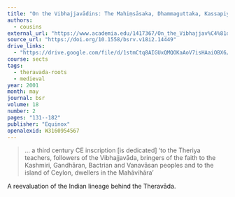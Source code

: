 ```yaml
---
title: "On the Vibhajjavādins: The Mahiṃsāsaka, Dhammaguttaka, Kassapiya and Tambapaṇṇiya branches of the Ancient Theriyas"
authors:
  - cousins
external_url: "https://www.academia.edu/1417367/On_the_Vibhajjav%C4%81dins_The_Mahi%E1%B9%83s%C4%81saka_Dhammaguttaka_Kassapiya_and_Tambapa%E1%B9%87%E1%B9%87iya_branches_of_the_ancient_Theriyas"
source_url: "https://doi.org/10.1558/bsrv.v18i2.14449"
drive_links:
  - "https://drive.google.com/file/d/1stmCtq8AIGUxQMQOKaAoV7isHAaiOBX6/view?usp=drivesdk"
course: sects
tags:
  - theravada-roots
  - medieval
year: 2001
month: may
journal: bsr
volume: 18
number: 2
pages: "131--182"
publisher: "Equinox"
openalexid: W3160954567
---
```


> … a third century CE inscription [is dedicated] ‘to the Theriya teachers, followers of the Vibhajjavāda, bringers of the faith to the Kashmiri, Gandhāran, Bactrian and Vanavāsan peoples and to the island of Ceylon, dwellers in the Mahāvihāra’

A reevaluation of the Indian lineage behind the Theravāda.